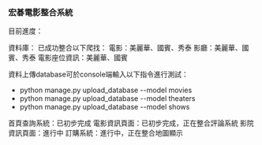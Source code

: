 ### 宏碁電影整合系統

目前進度：

資料庫：
已成功整合以下爬找：
電影：美麗華、國賓、秀泰
影廳：美麗華、國賓、秀泰
電影座位資訊：美麗華、國賓

資料上傳database可於console端輸入以下指令進行測試：
- python manage.py upload_database --model movies
- python manage.py upload_database --model theaters
- python manage.py upload_database --model shows

首頁查詢系統：已初步完成
電影資訊頁面：已初步完成，正在整合評論系統
影院資訊頁面：進行中
訂購系統：進行中，正在整合地圖顯示
